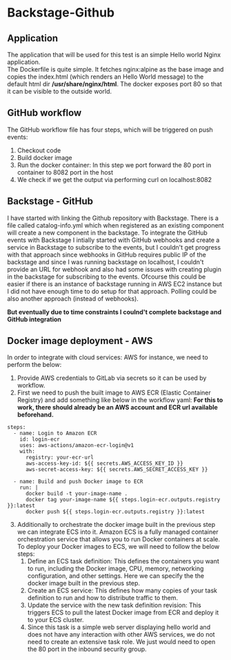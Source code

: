 # Backstage-Github

## Application

The application that will be used for this test is an simple Hello world Nginx application.  
The Dockerfile is quite simple. It fetches nginx:alpine as the base image and copies the index.html (which renders an Hello World message) to the default html dir **/usr/share/nginx/html**. The docker exposes port 80 so that it can be visible to the outside world.

## GitHub workflow

The GitHub workflow file has four steps, which will be triggered on push events:  
1. Checkout code
2. Build docker image
3. Run the docker container: In this step we port forward the 80 port in container to 8082 port in the host
4. We check if we get the output via performing curl on localhost:8082


## Backstage - GitHub
I have started with linking the Github repository with Backstage. There is a file called catalog-info.yml which when registered as an existing component will create a new component in the backstage.
To integrate the GitHub events with Backstage I intially started with GitHub webhooks and create a service in Backstage to subscribe to the events, but I couldn't get progress with that approach since webhooks in GitHub requires public IP of the backstage and since I was running backstage on localhost, I couldn't provide an URL for webhook and also had some issues with creating plugin in the backstage for subscribing to the events. Ofcourse this could be easier if there is an instance of backstage running in AWS EC2 instance but I did not have enough time to do setup for that approach. Polling could be also another approach (instead of webhooks).

**But eventually due to time constraints I coulnd't complete backstage and GitHub integration**

## Docker image deployment - AWS

In order to integrate with cloud services: AWS for instance, we need to perform the below:  
1. Provide AWS credentials to GitLab via secrets so it can be used by workflow.
2. First we need to push the built image to AWS ECR (Elastic Container Registry) and add something like below in the workflow yaml: **For this to work, there should already be an AWS account and ECR url available beforehand.**
````
steps:
  - name: Login to Amazon ECR
    id: login-ecr
    uses: aws-actions/amazon-ecr-login@v1
    with:
      registry: your-ecr-url
      aws-access-key-id: ${{ secrets.AWS_ACCESS_KEY_ID }}
      aws-secret-access-key: ${{ secrets.AWS_SECRET_ACCESS_KEY }}

  - name: Build and push Docker image to ECR
    run: |
      docker build -t your-image-name .
      docker tag your-image-name ${{ steps.login-ecr.outputs.registry }}:latest
      docker push ${{ steps.login-ecr.outputs.registry }}:latest
````

3. Additionally to orchestrate the docker image built in the previous step we can integrate ECS into it.
Amazon ECS is a fully managed container orchestration service that allows you to run Docker containers at scale. To deploy your Docker images to ECS, we will need to follow the below steps:
    1. Define an ECS task definition: This defines the containers you want to run, including the Docker image, CPU, memory, networking configuration, and other settings. Here we can specify the the docker image built in the previous step.
    2. Create an ECS service: This defines how many copies of your task definition to run and how to distribute traffic to them.
    3. Update the service with the new task definition revision: This triggers ECS to pull the latest Docker image from ECR and deploy it to your ECS cluster. 
    4. Since this task is a simple web server displaying hello world and does not have any interaction with other AWS services, we do not need to create an extensive task role. We just would need to open the 80 port in the inbound security group.